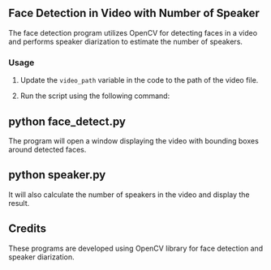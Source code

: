 ## Face Detection in Video with Number of Speaker

The face detection program utilizes OpenCV for detecting faces in a video and performs speaker diarization to estimate the number of speakers.

### Usage

1. Update the `video_path` variable in the code to the path of the video file.

2. Run the script using the following command:


## python face_detect.py

  The program will open a window displaying the video with bounding boxes around detected faces.

## python speaker.py

  It will also calculate the number of speakers in the video and display the result.

## Credits

These programs are developed using OpenCV library for face detection and speaker diarization.



